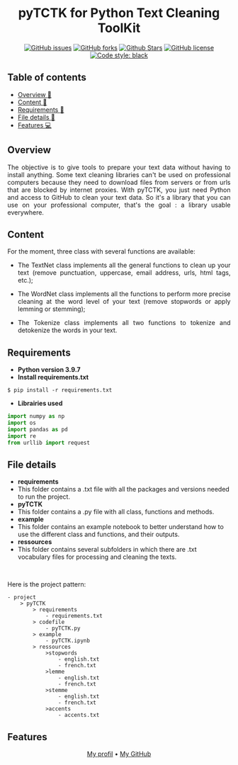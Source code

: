 <h1 align="center">pyTCTK for Python Text Cleaning ToolKit</h1> 

<p align="center"> 
<a href="https://github.com/lprtk/pyTCTK/issues"><img alt="GitHub issues" src="https://img.shields.io/github/issues/lprtk/pyTCTK"></a> 
<a href="https://github.com/lprtk/pyTCTK/network"><img alt="GitHub forks" src="https://img.shields.io/github/forks/lprtk/pyTCTK"></a> 
<a href="https://github.com/lprtk/pyTCTK/stargazers"><img alt="Github Stars" src="https://img.shields.io/github/stars/lprtk/pyTCTK "></a> 
<a href="https://github.com/lprtk/pyTCTK/blob/master/LICENSE"><img alt="GitHub license" src="https://img.shields.io/github/license/lprtk/pyTCTK"></a> 
<a href="https://github.com/lprtk/pyTCTK/"><img alt="Code style: black" src="https://img.shields.io/badge/code%20style-black-000000.svg"></a> 
</p> 

## Table of contents 
* [Overview :loudspeaker:](#Overview)
* [Content :mag_right:](#Content)
* [Requirements :page_with_curl:](#Requirements)
* [File details :open_file_folder:](#File-details)
* [Features :computer:](#Features) 

<a id="section01"></a> 
## Overview 

<p align="justify">The objective is to give tools to prepare your text data without having to install anything. Some text cleaning libraries can't be used on professional computers because they need to download files from servers or from urls that are blocked by internet proxies. With pyTCTK, you just need Python and access to GitHub to clean your text data. So it's a library that you can use on your professional computer, that's the goal : a library usable everywhere.<p>

<a id="section02"></a> 
## Content 

For the moment, three class with several functions are available:
<ul> 
<li><p align="justify">The TextNet class implements all the general functions to clean up your text (remove punctuation, uppercase, email address, urls, html tags, etc.);</p></li> 
<li><p align="justify">The WordNet class implements all the functions to perform more precise cleaning at the word level of your text (remove stopwords or apply lemming or stemming);</p></li>
<li><p align="justify">The Tokenize class implements all two functions to tokenize and detokenize the words in your text.</p></li>
</ul> 

<a id="section03"></a> 
## Requirements
* **Python version 3.9.7** 
* **Install requirements.txt** 
```console
$ pip install -r requirements.txt 
``` 

* **Librairies used**
```python
import numpy as np
import os
import pandas as pd
import re
from urllib import request
``` 

<a id="section04"></a> 
## File details
* **requirements**
* This folder contains a .txt file with all the packages and versions needed to run the project. 
* **pyTCTK**
* This folder contains a .py file with all class, functions and methods. 
* **example**
* This folder contains an example notebook to better understand how to use the different class and functions, and their outputs.
* **ressources**
* This folder contains several subfolders in which there are .txt vocabulary files for processing and cleaning the texts.

</br> 

Here is the project pattern: 
```
- project
    > pyTCTK
        > requirements
            - requirements.txt
        > codefile 
            - pyTCTK.py
        > example 
            - pyTCTK.ipynb
        > ressources 
            >stopwords
                - english.txt
                - french.txt
            >lemme
                - english.txt
                - french.txt
            >stemme
                - english.txt
                - french.txt
            >accents
                - accents.txt
```

<a id="section05"></a> 
## Features 
<p align="center"><a href="https://github.com/lprtk/lprtk">My profil</a> • 
<a href="https://github.com/lprtk/lprtk">My GitHub</a></p>
